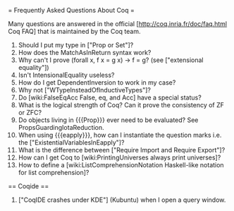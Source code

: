 = Frequently Asked Questions About Coq =

Many questions are answered in the official [http://coq.inria.fr/doc/faq.html Coq FAQ] that is maintained by the Coq team.
 
 1. Should I put my type in ["Prop or Set"]?
 1. How does the MatchAsInReturn syntax work?
 1. Why can't I prove (forall x, f x = g x) -> f = g? (see ["extensional equality"])
 1. Isn't IntensionalEquality useless?
 1. How do I get DependentInversion to work in my case?
 1. Why not ["WTypeInsteadOfInductiveTypes"]?
 1. Do [wiki:FalseEqAcc False, eq, and Acc] have a special status?
 1. What is the logical strength of Coq?  Can it prove the consistency of ZF or ZFC?
 1. Do objects living in {{{Prop}}} ever need to be evaluated?  See PropsGuardingIotaReduction.
 1. When using {{{eapply}}}, how can I instantiate the question marks i.e. the ["ExistentialVariablesInEapply"]?
 1. What is the difference between ["Require Import and Require Export"]?
 1. How can I get Coq to [wiki:PrintingUniverses always print universes]?
 1. How to define a [wiki:ListComprehensionNotation Haskell-like notation for list comprehension]?

== Coqide ==

 1. ["CoqIDE crashes under KDE"] (Kubuntu) when I open a query window.
